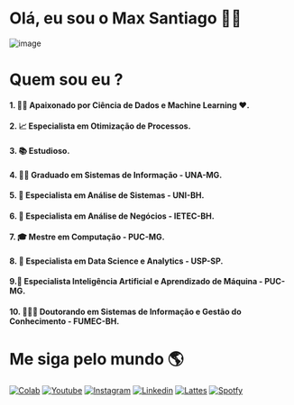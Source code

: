 # Olá, eu sou o Max Santiago 👨‍💻

![image](https://user-images.githubusercontent.com/111646931/220394623-deb09da2-81c8-40d1-a9bf-3dc1cfb9d839.png)

#  Quem sou eu ?
#### 1. 👨‍💻 Apaixonado por Ciência de Dados e Machine Learning ❤️.
#### 2. 📈 Especialista em Otimização de Processos.
#### 3. 📚 Estudioso.
#### 4. 👨‍🎓   Graduado em Sistemas de Informação - UNA-MG.
#### 5. 🍾 Especialista em Análise de Sistemas - UNI-BH.
#### 6. 🍾 Especialista em Análise de Negócios - IETEC-BH.
#### 7. 🎓 Mestre em Computação - PUC-MG.
#### 8. 🍾 Especialista em Data Science e Analytics - USP-SP.
#### 9.🍾 Especialista Inteligência Artificial e Aprendizado de Máquina - PUC-MG.
#### 10. 👨🏻‍🎓 Doutorando em Sistemas de Informação e Gestão do Conhecimento - FUMEC-BH.

# Me siga pelo mundo 🌎

[![Colab](https://img.shields.io/badge/Colab-F9AB00?style=for-the-badge&logo=googlecolab&color=525252)](https://colab.research.google.com/drive/1Q_0Tv1l-Dym1jOu9nNsQqPRI8IYrM4Yw?usp=sharing)
[![Youtube](http://img.shields.io/badge/Youtube-FF0000?style=for-the-badge&logo=youtube&logocolor=white)](https://www.youtube.com/channel/UCszaoAn0FrdRpkqtq7BvfeQ)
[![Instagram](https://img.shields.io/badge/Instagram-E4405F?style=for-the-badge&logo=instagram&logoColor=white)](https://www.instagram.com/maxvieirasantiago/)
[![Linkedin](https://img.shields.io/badge/LinkedIn-0077B5?style=for-the-badge&logo=linkedin&logoColor=white)](https://www.linkedin.com/in/maxvsantiago/)
[![Lattes](https://img.shields.io/badge/skill%20share-002333?style=for-the-badge&logo=skillshare&logoColor=white)](http://lattes.cnpq.br/0326405207038569)
[![Spotfy](https://img.shields.io/badge/Spotify-1ED760?&style=for-the-badge&logo=spotify&logoColor=white)](https://open.spotify.com/artist/2LVriZgttCSi4fzsjp8Ujw?si=6fB20BGIQ-G_VR7C3TS9VA)



